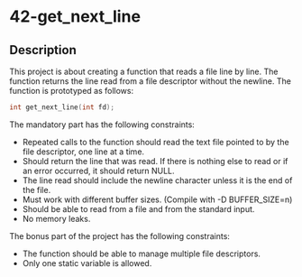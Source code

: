 # 42-get_next_line

## Description

This project is about creating a function that reads a file line by line. The function returns the line read from a file descriptor without the newline. The function is prototyped as follows:
```c
int get_next_line(int fd);
```
The mandatory part has the following constraints:
- Repeated calls to the function should read the text file pointed to by the file descriptor, one line at a time.
- Should return the line that was read. If there is nothing else to read or if an error occurred, it should return NULL.
- The line read should include the newline character unless it is the end of the file.
- Must work with different buffer sizes. (Compile with -D BUFFER_SIZE=n)
- Should be able to read from a file and from the standard input.
- No memory leaks.

The bonus part of the project has the following constraints:
- The function should be able to manage multiple file descriptors.
- Only one static variable is allowed.

